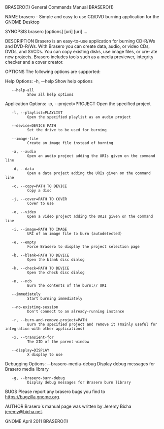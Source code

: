BRASERO(1)                                                                                 General Commands Manual                                                                                 BRASERO(1)



NAME
       brasero - Simple and easy to use CD/DVD burning application for the GNOME Desktop

SYNOPSIS
       brasero [options] [uri] [uri] ...

DESCRIPTION
       Brasero is an easy-to-use application for burning CD-R/Ws and DVD-R/Ws.  With Brasero you can create data, audio, or video CDs, DVDs, and SVCDs. You can copy existing disks, use image files, or cre‐
       ate new projects. Brasero includes tools such as a media previewer, integrity checker and a cover creator.

OPTIONS
       The following options are supported:

   Help Options:
       -h, --help
              Show help options

       --help-all
              Show all help options


   Application Options:
       -p, --project=PROJECT
              Open the specified project

       -l, --playlist=PLAYLIST
              Open the specified playlist as an audio project

       --device=DEVICE PATH
              Set the drive to be used for burning

       --image-file
              Create an image file instead of burning

       -a, --audio
              Open an audio project adding the URIs given on the command line

       -d, --data
              Open a data project adding the URIs given on the command line

       -c, --copy=PATH TO DEVICE
              Copy a disc

       -j, --cover=PATH TO COVER
              Cover to use

       -o, --video
              Open a video project adding the URIs given on the command line

       -i, --image=PATH TO IMAGE
              URI of an image file to burn (autodetected)

       -e, --empty
              Force Brasero to display the project selection page

       -b, --blank=PATH TO DEVICE
              Open the blank disc dialog

       -k, --check=PATH TO DEVICE
              Open the check disc dialog

       -n, --ncb
              Burn the contents of the burn:// URI

       --immediately
              Start burning immediately

       --no-existing-session
              Don't connect to an already-running instance

       -r, --burn-and-remove-project=PATH
              Burn the specified project and remove it (mainly useful for integration with other applications)

       -x, --transient-for
              The XID of the parent window

       --display=DISPLAY
              X display to use

   Debugging Options:
       --brasero-media-debug
              Display debug messages for Brasero media library

       -g, --brasero-burn-debug
              Display debug messages for Brasero burn library

BUGS
       Please report any brasero bugs you find to https://bugzilla.gnome.org.

AUTHOR
       Brasero´s manual page was written by Jeremy Bicha <jeremy@bicha.net>.



GNOME                                                                                             April 2011                                                                                       BRASERO(1)
